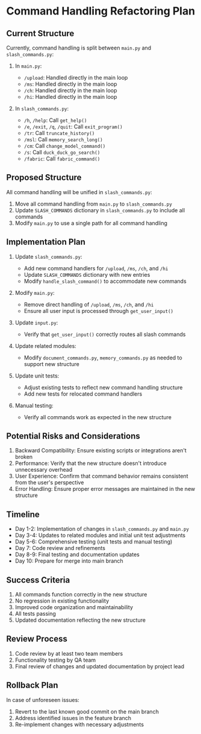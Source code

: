 # Command Handling Refactoring Plan

## Current Structure

Currently, command handling is split between `main.py` and `slash_commands.py`:

1. In `main.py`:
   - `/upload`: Handled directly in the main loop
   - `/ms`: Handled directly in the main loop
   - `/ch`: Handled directly in the main loop
   - `/hi`: Handled directly in the main loop

2. In `slash_commands.py`:
   - `/h`, `/help`: Call `get_help()`
   - `/e`, `/exit`, `/q`, `/quit`: Call `exit_program()`
   - `/tr`: Call `truncate_history()`
   - `/msl`: Call `memory_search_long()`
   - `/cm`: Call `change_model_command()`
   - `/s`: Call `duck_duck_go_search()`
   - `/fabric`: Call `fabric_command()`

## Proposed Structure

All command handling will be unified in `slash_commands.py`:

1. Move all command handling from `main.py` to `slash_commands.py`
2. Update `SLASH_COMMANDS` dictionary in `slash_commands.py` to include all commands
3. Modify `main.py` to use a single path for all command handling

## Implementation Plan

1. Update `slash_commands.py`:
   - Add new command handlers for `/upload`, `/ms`, `/ch`, and `/hi`
   - Update `SLASH_COMMANDS` dictionary with new entries
   - Modify `handle_slash_command()` to accommodate new commands

2. Modify `main.py`:
   - Remove direct handling of `/upload`, `/ms`, `/ch`, and `/hi`
   - Ensure all user input is processed through `get_user_input()`

3. Update `input.py`:
   - Verify that `get_user_input()` correctly routes all slash commands

4. Update related modules:
   - Modify `document_commands.py`, `memory_commands.py` as needed to support new structure

5. Update unit tests:
   - Adjust existing tests to reflect new command handling structure
   - Add new tests for relocated command handlers

6. Manual testing:
   - Verify all commands work as expected in the new structure

## Potential Risks and Considerations

1. Backward Compatibility: Ensure existing scripts or integrations aren't broken
2. Performance: Verify that the new structure doesn't introduce unnecessary overhead
3. User Experience: Confirm that command behavior remains consistent from the user's perspective
4. Error Handling: Ensure proper error messages are maintained in the new structure

## Timeline

- Day 1-2: Implementation of changes in `slash_commands.py` and `main.py`
- Day 3-4: Updates to related modules and initial unit test adjustments
- Day 5-6: Comprehensive testing (unit tests and manual testing)
- Day 7: Code review and refinements
- Day 8-9: Final testing and documentation updates
- Day 10: Prepare for merge into main branch

## Success Criteria

1. All commands function correctly in the new structure
2. No regression in existing functionality
3. Improved code organization and maintainability
4. All tests passing
5. Updated documentation reflecting the new structure

## Review Process

1. Code review by at least two team members
2. Functionality testing by QA team
3. Final review of changes and updated documentation by project lead

## Rollback Plan

In case of unforeseen issues:
1. Revert to the last known good commit on the main branch
2. Address identified issues in the feature branch
3. Re-implement changes with necessary adjustments
